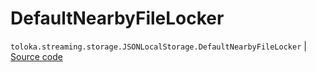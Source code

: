 # DefaultNearbyFileLocker
`toloka.streaming.storage.JSONLocalStorage.DefaultNearbyFileLocker` | [Source code](https://github.com/Toloka/toloka-kit/blob/v1.2.0.post1/src/streaming/storage.py#L80)


